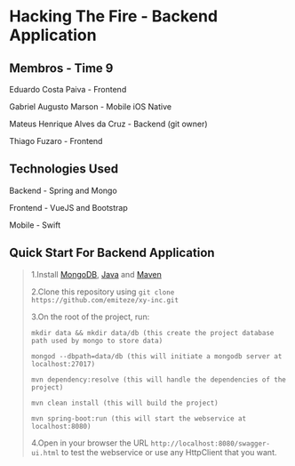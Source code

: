 # Hacking The Fire - Backend Application

## Membros - Time 9

>
Eduardo Costa Paiva - Frontend
>
Gabriel Augusto Marson - Mobile iOS Native
>
Mateus Henrique Alves da Cruz - Backend (git owner)
>
Thiago Fuzaro - Frontend

## Technologies Used

>
Backend - Spring and Mongo
>
Frontend - VueJS and Bootstrap
>
Mobile - Swift

## Quick Start For Backend Application

> 1.Install [MongoDB](https://www.mongodb.com/download-center), [Java](https://www.java.com/pt_BR/download/) and [Maven](https://maven.apache.org/download.cgi)
>
> 2.Clone this repository using ` git clone https://github.com/emiteze/xy-inc.git `
>
> 3.On the root of the project, run:
>
> ``` mkdir data && mkdir data/db (this create the project database path used by mongo to store data) ```
>
> ``` mongod --dbpath=data/db (this will initiate a mongodb server at localhost:27017) ```
>
> ``` mvn dependency:resolve (this will handle the dependencies of the project) ```
>
> ``` mvn clean install (this will build the project) ```
>
> ``` mvn spring-boot:run (this will start the webservice at localhost:8080) ```
>
> 4.Open in your browser the URL ` http://localhost:8080/swagger-ui.html ` to test the webservice or use any HttpClient that you want.
